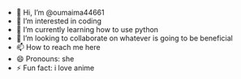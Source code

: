 - 👋 Hi, I’m @oumaima44661
- 👀 I’m interested in coding
- 🌱 I’m currently learning how to use python
- 💞️ I’m looking to collaborate on whatever is going to be beneficial 
- 📫 How to reach me here
- 😄 Pronouns: she
- ⚡ Fun fact: i love anime

<!---💕
oumaima44661/oumaima44661 is a ✨ special ✨ repository because its `README.md` (this file) appears on your GitHub profile.
You can click the Preview link to take a look at your changes.
--->
